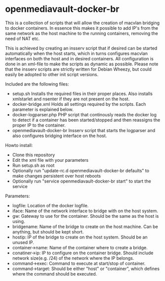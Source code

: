 # openmediavault-docker-br
This is a collection of scripts that will allow the creation of macvlan bridging to docker containers. In essence this makes it possible to add IP's from the same network as the host machine to the running containers, removing the need of NAT etc.

This is achieved by creating an insserv script that if desired can be started automatically when the host starts, which in turns configures macvlan interfaces on both the host and in desired containers. All configuration is done in an xml-file to make the scripts as dynamic as possible. Please note that the insserv scripts are strictly written for Debian Wheezy, but could easily be adopted to other init script versions.

Included are the following files:
* setup.sh  Installs the required files in their proper places. Also installs xmlstarlet and nsenter if they are not present on the host.
* docker-bridge.xml Holds all settings required by the scripts. Each parameter is explained below.
* docker-logparser.php  PHP script that continously reads the docker log to detect if a container has been started/stopped and then reassigns the proper IP to the container.
* openmediavault-docker-br Insserv script that starts the logparser and also configures bridging interface on the host.

Howto install:
* Clone this repository
* Edit the xml file with your parameters
* Run setup.sh as root
* Optionally run "update-rc.d openmediavault-docker-br defaults" to make changes persistent over host reboots
* Optionally run "service openmediavault-docker-br start" to start the service

Parameters:
* logfile:  Location of the docker logfile.
* iface:  Name of the network interface to bridge with on the host system.
* gw: Gateway to use for the container. Should be the same as the host is using.
* bridgename: Name of the bridge to create on the host machine. Can be anything, but should be kept short.
* hostip: IP of the bridge to create on the host system. Should be an unused IP.
* container->name: Name of the container where to create a bridge.
* conatiner->ip: IP to configure on the container bridge. Should include network size(e.g. /24) of the network where the IP belongs.
* command->exec: Command to execute at start/stop of container.
* command->target: Should be either "host" or "container", which defines where the command should be executed.
